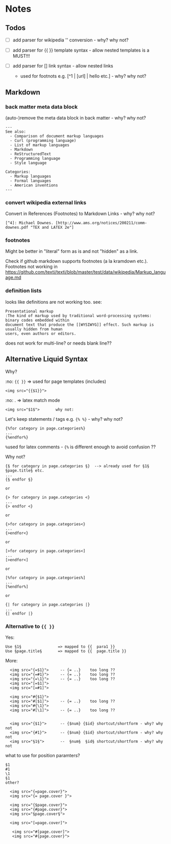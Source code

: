 # Notes


## Todos

- [ ]  add parser for wikipedia '' conversion - why? why not?

- [ ]  add parser for {{ }} template syntax - allow nested templates is a MUST!!!

- [ ]  add parser for [] link syntax - allow nested links
     - used for footnots e.g. [^1 | [url] | hello etc.]  - why? why not?  



## Markdown

### back matter meta data block

(auto-)remove the meta data block in back matter - why? why not?

```
---
See also:
  - Comparison of document markup languages
  - Curl (programming language)
  - List of markup languages
  - Markdown
  - ReStructuredText
  - Programming language
  - Style language

Categories:
  - Markup languages
  - Formal languages
  - American inventions
---
```


### convert wikipedia external links
Convert in References (Footnotes) to Markdown Links - why? why not?

```
[^4]: Michael Downes. [http://www.ams.org/notices/200211/comm-downes.pdf "TEX and LATEX 2e"]
```


### footnotes

Might be better in "literal" form as is and not "hidden" as a link.


Check if github markdown supports footnotes (a la kramdown etc.).
Footnotes not working in <https://github.com/texti/texti/blob/master/test/data/wikipedia/Markup_language.md>


### definition lists

looks like definitions are not working too. see:

```
Presentational markup
:The kind of markup used by traditional word-processing systems: binary codes embedded within
document text that produce the [[WYSIWYG]] effect. Such markup is usually hidden from human
users, even authors or editors.
```

does not work for multi-line? or needs blank line??



## Alternative Liquid Syntax

Why?

:no:  `{{ }}` => used for page templates (includes)


```
<img src="{{$1}}">   
```

:no: $.$  => latex match mode 

```
<img src="$1$">       why not:  
```



Let's keep statements / tags e.g. `{% %}` - why? why not?

```
{%for category in page.categories%}   
...
{%endfor%}
```

`%`used for latex comments - `{%` is different enough to avoid confusion ??


Why not?

```
{§ for category in page.categories §}  --> already used for §1§  §page.title§ etc.  
...
{§ endfor §}

or

{> for category in page.categories <}   
...
{> endfor <}

or

{>for category in page.categories<}   
...
{>endfor<}

or

[>for category in page.categories<]   
...
[>endfor<]

or

[%for category in page.categories%]   
...
[%endfor%]

or

{| for category in page.categories |}   
...
{| endfor |}
```



### Alternative to `{{ }}`

Yes:

```
Use §1§                => mapped to {{  para1 }}
Use §page.title§       => mapped to {{  page.title }}
```


More:


```
  <img src="{=$1}">     -- {= ..}    too long ??
  <img src="{=#1}">     -- {= ..}    too long ??
  <img src="{=\1}">     -- {= ..}    too long ??
  <img src="[=$1]">   
  <img src="[=#1]">   

  <img src="#{$1}">
  <img src="#[$1]">     -- {= ..}    too long ??
  <img src="#{\1}">
  <img src="#[\1]">     -- {= ..}    too long ??
 

  <img src="{$1}">      -- {$num} {$id} shortcut/shortform - why? why not
  <img src="{#1}">      -- {$num} {$id} shortcut/shortform - why? why not
  <img src="§1§">       --  §num§  §id§ shortcut/shortform - why? why not

```

what to use for position paramters?

```
$1
#1
\1
§1
other?
```


```
  <img src="{=page.cover}"> 
  <img src="{= page.cover }"> 

  <img src="{$page.cover}">  
  <img src="{#page.cover}">  
  <img src="§page.cover§"> 

  <img src="[=page.cover]"> 

   <img src="#[page.cover]"> 
   <img src="#{page.cover}"> 

```

